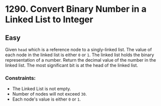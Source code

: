 # 1290. Convert Binary Number in a Linked List to Integer

## Easy

Given `head` which is a reference node to a singly-linked list. The value of each node in the linked list is either `0`
or `1`. The linked list holds the binary representation of a number. Return the decimal value of the number in the
linked list. The most significant bit is at the head of the linked list.

### Constraints:

- The Linked List is not empty.
- Number of nodes will not exceed `30`.
- Each node's value is either `0` or `1`.
